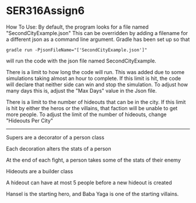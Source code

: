 # SER316Assign6

How To Use:
By default, the program looks for a file named "SecondCityExample.json"
This can be overridden by adding a filename for a different json as a command line argument.
Gradle has been set up so that

	gradle run -PjsonFileName="['SecondCityExample.json']"

will run the code with the json file named SecondCityExample.



There is a limit to how long the code will run.
This was added due to some simulations taking almost an hour to complete.
If this limit is hit, the code will declare that neither side can win and stop the simulation.
To adjust how many days this is, adjust the "Max Days" value in the Json file.

There is a limit to the number of hideouts that can be in the city.
If this limit is hit by either the heros or the villains, that faction will be unable to get more people.
To adjust the limit of the number of hideouts, change "Hideouts Per City"
_______________________

Supers are a decorator of a person class

Each decoration alters the stats of a person

At the end of each fight, a person takes some of the stats of their enemy

Hideouts are a builder class

A hideout can have at most 5 people before a new hideout is created

Hansel is the starting hero, and Baba Yaga is one of the starting villains.
